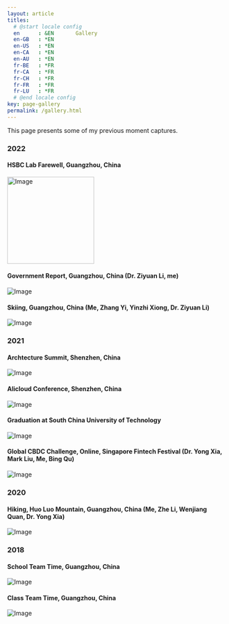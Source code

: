```yaml
---
layout: article
titles:
  # @start locale config
  en      : &EN       Gallery
  en-GB   : *EN
  en-US   : *EN
  en-CA   : *EN
  en-AU   : *EN
  fr-BE   : *FR
  fr-CA   : *FR
  fr-CH   : *FR
  fr-FR   : *FR
  fr-LU   : *FR
  # @end locale config
key: page-gallery
permalink: /gallery.html
---
```

This page presents some of my previous moment captures.

### **2022**

#### HSBC Lab Farewell, Guangzhou, China
 <img src="assets/images/gallery/HSBC_Lab.jpg" alt="Image" title="HSBC_Lab" width=200>

#### Government Report, Guangzhou, China (Dr. Ziyuan Li, me)
 ![Image](assets/images/gallery/Government%20Report.jpg "Image@512x512")

#### Skiing, Guangzhou, China (Me, Zhang Yi, Yinzhi Xiong, Dr. Ziyuan Li)
 ![Image](assets/images/gallery/Skiing.jpg "Image@512x512")

### **2021**
#### Archtecture Summit, Shenzhen, China
 ![Image](assets/images/gallery/ArchSummit.jpg "Image@512x512")

#### Alicloud Conference, Shenzhen, China
 ![Image](assets/images/gallery/AliCloud.jpg "Image@512x512")

#### Graduation at South China University of Technology
 ![Image](assets/images/gallery/graduation2.jpg "Image@512x512")

#### Global CBDC Challenge, Online, Singapore Fintech Festival (Dr. Yong Xia, Mark Liu, Me, Bing Qu)
![Image](assets/images/gallery/Global%20CBDC%20Challenge.png "Image@512x512")

### **2020**
#### Hiking, Huo Luo Mountain, Guangzhou, China (Me, Zhe Li, Wenjiang Quan, Dr. Yong Xia)
 ![Image](assets/images/gallery/Hiking2.jpg "Image@512x512")

### **2018**
#### School Team Time, Guangzhou, China
![Image](assets/images/gallery/2018_Basketball.jpg "School Team Time")

#### Class Team Time, Guangzhou, China
![Image](assets/images/gallery/2018_basketball2.jpg "Class Team Time")